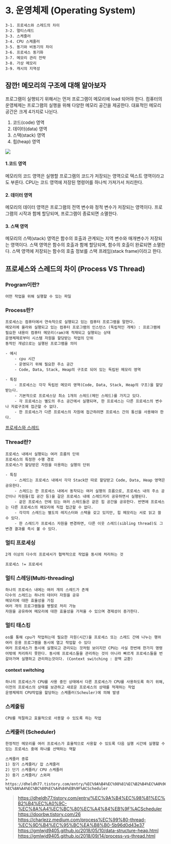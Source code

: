# 3. 운영체제 (Operating System)

	3-1. 프로세스와 스레드의 차이
	3-2. 멀티스레드
	3-3. 스케줄러
	3-4. CPU 스케줄러
	3-5. 동기와 비동기의 차이
	3-6. 프로세스 동기화
	3-7. 메모리 관리 전략
	3-8. 가상 메모리
	3-9. 캐시의 지역성

## 잠깐! 메모리의 구조에 대해 알아보자
프로그램이 실행되기 위해서는 먼저 프로그램이 메모리에 load 되어야 한다.
컴퓨터의 운영체제는 프로그램의 실행을 위해 다양한 메모리 공간을 제공한다.
대표적인 메모리 공간은 크게 4가지로 나뉜다.
1. 코드(code) 영역
2. 데이터(data) 영역
3. 스택(stack) 영역
4. 힙(heap) 영역

<img src='http://www.tcpschool.com/lectures/img_c_memory_structure.png'>

#### 1.코드 영역
메모리의 코드 영역은 실행할 프로그램의 코드가 저장되는 영역으로 텍스트 영역이라고도 부른다.
CPU는 코드 영역에 저장된 명령어를 하나씩 가져가서 처리한다.

#### 2. 데이터 영역
메모리의 데이터 영역은 프로그램의 전역 변수와 정적 변수가 저장되는 영역이다.
프로그램의 시작과 함께 할당되며, 프로그램이 종료되면 소멸한다.

#### 3. 스택 영역
메모리의 스택(stack) 영역은 함수의 호출과 관계되는 지역 변수와 매개변수가 저장되는 영역이다.
스택 영역은 함수의 호출과 함께 할당되며, 함수의 호출이 완료되면 소멸한다.
스택 영역에 저장되는 함수의 호출 정보를 스택 프레임(stack frame)이라고 한다.

## 프로세스와 스레드의 차이 (Process VS Thread)

### Program이란?	
	어떤 작업을 위해 실행할 수 있는 파일

### Process란?
	프로세스는 컴퓨터에서 연속적으로 실행되고 있는 컴퓨터 프로그램을 말한다.
	메모리에 올라와 실행되고 있는 컴퓨터 프로그램의 인스턴스 (독립적인 개체) : 프로그램에 필요한 내용이 컴퓨터 메모리(ram)에 적재되고 실행되는 상태
	운영체제로부터 시스템 자원을 할당받는 작업의 단위
	동적인 개념으로는 실행된 프로그램을 의미

	- 예시
    	- cpu 시간
    	- 운영되기 위해 필요한 주소 공간
    	- Code, Data, Stack, Heap의 구조로 되어 있는 독립된 메모리 영역

	- 특징
    	- 프로세스는 각각 독립된 메모리 영역(Code, Data, Stack, Heap의 구조)을 할당받는다.
    	- 기본적으로 프로세스당 최소 1개의 스레드(메인 스레드)를 가지고 있다.
    	- 각 프로세스는 별도의 주소 공간에서 실행되며, 한 프로세스는 다른 프로세스의 변수나 자료구조에 접근할 수 없다.
    	- 한 프로세스가 다른 프로세스의 자원에 접근하려면 프로세스 간의 통신을 사용해야 한다.

[프로세스와 스레드](https://doorbw.tistory.com/26)

### Thread란?
	프로세스 내에서 실행되는 여러 흐름의 단위
	프로세스의 특정한 수행 경로
	프로세스가 할당받은 자원을 이용하는 실행의 단위

	- 특징
    	- 스레드는 프로세스 내에서 각각 Stack만 따로 할당받고 Code, Data, Heap 영역은 공유한다.
    	- 스레드는 한 프로세스 내에서 동작되는 여러 실행의 흐름으로, 프로세스 내의 주소 공간이나 자원들(힙 공간 등)을 갈은 프로세스 내에 스레드끼리 공유하면서 실행된다.
    	- 같은 프로세스 안에 있는 여러 스레드들은 같은 힙 공간을 공유한다. 반면에 프로세스는 다른 프로세스의 메모리에 직접 접근할 수 없다.
    	- 각각의 스레드는 별도의 레지스터와 스택을 갖고 있지만, 힙 메모리는 서로 읽고 쓸 수 있다.
    	- 한 스레드가 프로세스 자원을 변경하면, 다른 이웃 스레드(sibling thread)도 그 변경 결과를 즉시 볼 수 있다.

### 멀티 프로세싱
	2개 이상의 다수의 프로세서가 협력적으로 작업을 동시에 처리하는 것

	프로세스 != 프로세서

### 멀티 스레딩(Multi-threading)
	하나의 프로세스 내에는 여러 개의 스레드가 존재
	다수의 스레드는 하나의 데이터 자원을 공유
	메모리에 대한 효율성을 가짐
	여러 개의 프로그램들을 병렬로 처리 가능
	자원을 공유하여 메모리에 대한 효율성을 가져올 수 있으며 경제성이 증가한다.

### 멀티 태스킹
	os를 통해 cpu가 작업하는데 필요한 자원(시간)을 프로세스 또는 스레드 간에 나누는 행위
	여러 응용 프로그램을 동시에 열고 작업할 수 있다
	여러 프로세스가 동시에 실행되고 관리되는 것처럼 보이지만 CPU는 사실 한번에 한가지 명령어밖에 처리하지 못한다. 동시에 프로세스들을 관리하는 것이 아니라 빠르게 프로세스들을 번갈아가며 실행하고 관리하는것이다. (Context switching : 문맥 교환) 

#### context switching
	하나의 프로세스가 CPU를 사용 중인 상태에서 다른 프로세스가 CPU를 사용하도록 하기 위해, 이전의 프로세스의 상태를 보관하고 새로운 프로세스의 상태를 적재하는 작업
	운영체제의 CPU작업을 할당하는 스케줄러(Scheuler)에 의해 발생

### 스케줄링
	CPU를 적절하고 효율적으로 사용할 수 있도록 하는 작업

### 스케줄러 (Scheduler)
	한정적인 메모리를 여러 프로세스가 효율적으로 사용할 수 있도록 다음 실행 시간에 실행할 수 있는 프로세스 중에 하나를 선택하는 역할

	스케줄러 종류
	1) 장기 스케줄러/ 잡 스케줄러
	2) 단기 스케줄러/ CPU 스케줄러
	3) 중기 스케줄러/ 스와퍼
	> https://dheldh77.tistory.com/entry/%EC%9A%B4%EC%98%81%EC%B2%B4%EC%A0%9C-%EC%8A%A4%EC%BC%80%EC%A4%84%EB%9F%ACScheduler

> https://dheldh77.tistory.com/entry/%EC%9A%B4%EC%98%81%EC%B2%B4%EC%A0%9C-%EC%8A%A4%EC%BC%80%EC%A4%84%EB%9F%ACScheduler
> https://doorbw.tistory.com/26
> https://charlezz.medium.com/process%EC%99%80-thread-%EC%9D%B4%EC%95%BC%EA%B8%B0-5b96d0d43e37
> https://gmlwjd9405.github.io/2018/05/10/data-structure-heap.html
> https://gmlwjd9405.github.io/2018/09/14/process-vs-thread.html
